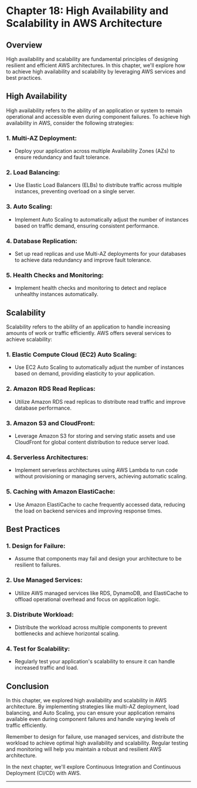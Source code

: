 # Chapter 18: High Availability and Scalability in AWS Architecture

## Overview

High availability and scalability are fundamental principles of designing resilient and efficient AWS architectures. In this chapter, we'll explore how to achieve high availability and scalability by leveraging AWS services and best practices.

## High Availability

High availability refers to the ability of an application or system to remain operational and accessible even during component failures. To achieve high availability in AWS, consider the following strategies:

### 1. **Multi-AZ Deployment**:

- Deploy your application across multiple Availability Zones (AZs) to ensure redundancy and fault tolerance.

### 2. **Load Balancing**:

- Use Elastic Load Balancers (ELBs) to distribute traffic across multiple instances, preventing overload on a single server.

### 3. **Auto Scaling**:

- Implement Auto Scaling to automatically adjust the number of instances based on traffic demand, ensuring consistent performance.

### 4. **Database Replication**:

- Set up read replicas and use Multi-AZ deployments for your databases to achieve data redundancy and improve fault tolerance.

### 5. **Health Checks and Monitoring**:

- Implement health checks and monitoring to detect and replace unhealthy instances automatically.

## Scalability

Scalability refers to the ability of an application to handle increasing amounts of work or traffic efficiently. AWS offers several services to achieve scalability:

### 1. **Elastic Compute Cloud (EC2) Auto Scaling**:

- Use EC2 Auto Scaling to automatically adjust the number of instances based on demand, providing elasticity to your application.

### 2. **Amazon RDS Read Replicas**:

- Utilize Amazon RDS read replicas to distribute read traffic and improve database performance.

### 3. **Amazon S3 and CloudFront**:

- Leverage Amazon S3 for storing and serving static assets and use CloudFront for global content distribution to reduce server load.

### 4. **Serverless Architectures**:

- Implement serverless architectures using AWS Lambda to run code without provisioning or managing servers, achieving automatic scaling.

### 5. **Caching with Amazon ElastiCache**:

- Use Amazon ElastiCache to cache frequently accessed data, reducing the load on backend services and improving response times.

## Best Practices

### 1. **Design for Failure**:

- Assume that components may fail and design your architecture to be resilient to failures.

### 2. **Use Managed Services**:

- Utilize AWS managed services like RDS, DynamoDB, and ElastiCache to offload operational overhead and focus on application logic.

### 3. **Distribute Workload**:

- Distribute the workload across multiple components to prevent bottlenecks and achieve horizontal scaling.

### 4. **Test for Scalability**:

- Regularly test your application's scalability to ensure it can handle increased traffic and load.

## Conclusion

In this chapter, we explored high availability and scalability in AWS architecture. By implementing strategies like multi-AZ deployment, load balancing, and Auto Scaling, you can ensure your application remains available even during component failures and handle varying levels of traffic efficiently.

Remember to design for failure, use managed services, and distribute the workload to achieve optimal high availability and scalability. Regular testing and monitoring will help you maintain a robust and resilient AWS architecture.

In the next chapter, we'll explore Continuous Integration and Continuous Deployment (CI/CD) with AWS.

---